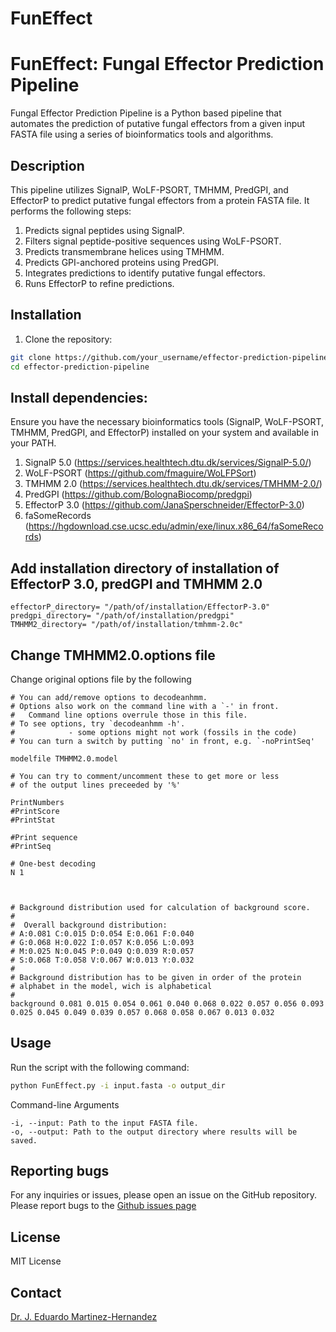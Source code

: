 FunEffect
=========

# FunEffect: Fungal Effector Prediction Pipeline

Fungal Effector Prediction Pipeline is a Python based pipeline that automates the prediction of putative fungal effectors from a given input FASTA file using a series of bioinformatics tools and algorithms.

## Description

This pipeline utilizes SignalP, WoLF-PSORT, TMHMM, PredGPI, and EffectorP to predict putative fungal effectors from a protein FASTA file. It performs the following steps:

1. Predicts signal peptides using SignalP.
2. Filters signal peptide-positive sequences using WoLF-PSORT.
3. Predicts transmembrane helices using TMHMM.
4. Predicts GPI-anchored proteins using PredGPI.
5. Integrates predictions to identify putative fungal effectors.
6. Runs EffectorP to refine predictions.

## Installation

1. Clone the repository:

```bash
git clone https://github.com/your_username/effector-prediction-pipeline.git
cd effector-prediction-pipeline
```

## Install dependencies:

Ensure you have the necessary bioinformatics tools (SignalP, WoLF-PSORT, TMHMM, PredGPI, and EffectorP) installed on your system and available in your PATH.
  
1. SignalP 5.0 (https://services.healthtech.dtu.dk/services/SignalP-5.0/)
2. WoLF-PSORT (https://github.com/fmaguire/WoLFPSort)
3. TMHMM 2.0 (https://services.healthtech.dtu.dk/services/TMHMM-2.0/)
4. PredGPI (https://github.com/BolognaBiocomp/predgpi)
5. EffectorP 3.0  (https://github.com/JanaSperschneider/EffectorP-3.0)
6. faSomeRecords (https://hgdownload.cse.ucsc.edu/admin/exe/linux.x86_64/faSomeRecords)

## Add installation directory of installation of EffectorP 3.0, predGPI and TMHMM 2.0 

```
effectorP_directory= "/path/of/installation/EffectorP-3.0" 
predgpi_directory= "/path/of/installation/predgpi"
TMHMM2_directory= "/path/of/installation/tmhmm-2.0c"
```
## Change TMHMM2.0.options file
   Change original options file by the following 
```
# You can add/remove options to decodeanhmm.
# Options also work on the command line with a `-' in front.
#	Command line options overrule those in this file.
# To see options, try `decodeanhmm -h'.
#            - some options might not work (fossils in the code)
# You can turn a switch by putting `no' in front, e.g. `-noPrintSeq'

modelfile TMHMM2.0.model

# You can try to comment/uncomment these to get more or less
# of the output lines preceeded by '%'

PrintNumbers
#PrintScore
#PrintStat

#Print sequence
#PrintSeq

# One-best decoding
N 1



# Background distribution used for calculation of background score.
#
#  Overall background distribution:
# A:0.081 C:0.015 D:0.054 E:0.061 F:0.040
# G:0.068 H:0.022 I:0.057 K:0.056 L:0.093
# M:0.025 N:0.045 P:0.049 Q:0.039 R:0.057
# S:0.068 T:0.058 V:0.067 W:0.013 Y:0.032
#
# Background distribution has to be given in order of the protein
# alphabet in the model, wich is alphabetical
#
background 0.081 0.015 0.054 0.061 0.040 0.068 0.022 0.057 0.056 0.093 0.025 0.045 0.049 0.039 0.057 0.068 0.058 0.067 0.013 0.032
```

## Usage

Run the script with the following command:
```bash
python FunEffect.py -i input.fasta -o output_dir
```

Command-line Arguments

    -i, --input: Path to the input FASTA file.
    -o, --output: Path to the output directory where results will be saved.


## Reporting bugs
For any inquiries or issues, please open an issue on the GitHub repository.
Please report bugs to the [Github issues
page](https://github.com/lalomartinez/FunEffect/issues)

## License
MIT License

## Contact
[Dr. J. Eduardo Martinez-Hernandez](eduardo.martinez@cgna.cl)


